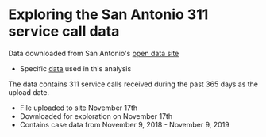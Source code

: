 # Exploring the San Antonio 311 service call data
Data downloaded from San Antonio's [open data site](https://data.sanantonio.gov/)
 - Specific [data](https://data.sanantonio.gov/dataset/93b0e7ee-3a55-4aa9-b27b-d1817e91aec3/resource/20eb6d22-7eac-425a-85c1-fdb365fd3cd7/download/allservicecalls.csv) used in this analysis

The data contains 311 service calls received during the past 365 days as the upload date.
- File uploaded to site November 17th
- Downloaded for exploration on November 17th
- Contains case data from November 9, 2018 - November 9, 2019
